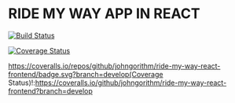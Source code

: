# RIDE MY WAY APP IN REACT

[![Build Status](https://travis-ci.org/johngorithm/ride-my-way-react-frontend.svg?branch=develop)](https://travis-ci.org/johngorithm/ride-my-way-react-frontend) 

<a href='https://coveralls.io/github/johngorithm/ride-my-way-react-frontend?branch=develop&service=github'><img src='https://coveralls.io/repos/github/johngorithm/ride-my-way-react-frontend/badge.svg?branch=develop&service=github' alt='Coverage Status' /></a>

https://coveralls.io/repos/github/johngorithm/ride-my-way-react-frontend/badge.svg?branch=develop(Coverage Status)!:https://coveralls.io/github/johngorithm/ride-my-way-react-frontend?branch=develop


